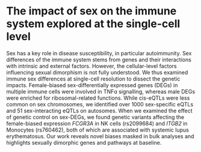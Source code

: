 # The impact of sex on the immune system explored at the single-cell level
Sex has a key role in disease susceptibility, in particular autoimmunity. Sex differences of the immune system stems from genes and their interactions with intrinsic and external factors. However, the cellular-level factors influencing sexual dimorphism is not fully understood. We thus examined immune sex differences at single-cell resolution to dissect the genetic impacts. Female-biased sex-differentially expressed genes (DEGs) in multiple immune cells were involved in TNFɑ signalling, whereas male DEGs were enriched for ribosomal-related functions. While cis-eQTLs were less common on sex chromosomes, we identified over 1000 sex-specific eQTLs and 51 sex-interacting eQTLs on autosomes. When we examined the effect of genetic control on sex-DEGs, we found genetic variants affecting the female-biased expression _FCGR3A_ in NK cells (rs2099684) and _ITGB2_ in Monocytes (rs760462), both of which are associated with systemic lupus erythematosus. Our work reveals novel biases masked in bulk analyses and highlights sexually dimorphic genes and pathways at baseline. 
